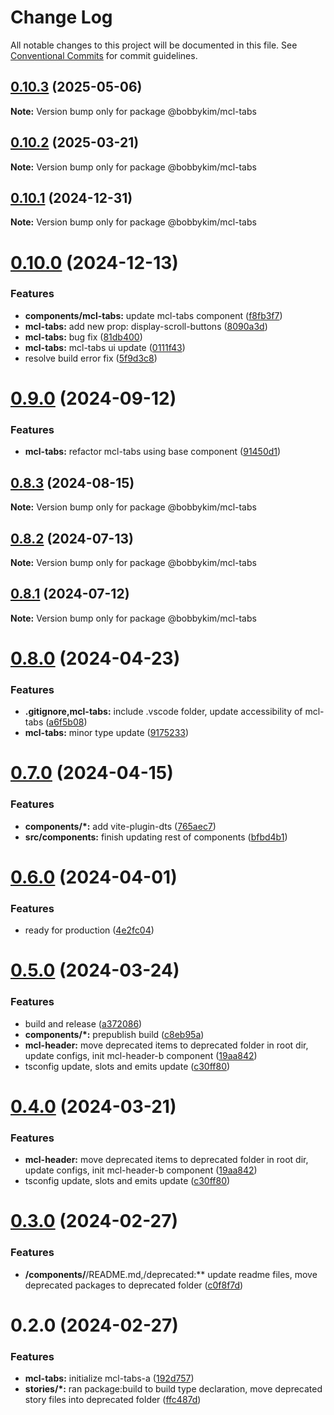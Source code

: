 # Change Log

All notable changes to this project will be documented in this file.
See [Conventional Commits](https://conventionalcommits.org) for commit guidelines.

## [0.10.3](https://github.com/bobbykim89/manguito-component-library/compare/@bobbykim/mcl-tabs@0.10.2...@bobbykim/mcl-tabs@0.10.3) (2025-05-06)

**Note:** Version bump only for package @bobbykim/mcl-tabs





## [0.10.2](https://github.com/bobbykim89/manguito-component-library/compare/@bobbykim/mcl-tabs@0.10.1...@bobbykim/mcl-tabs@0.10.2) (2025-03-21)

**Note:** Version bump only for package @bobbykim/mcl-tabs





## [0.10.1](https://github.com/bobbykim89/manguito-component-library/compare/@bobbykim/mcl-tabs@0.10.0...@bobbykim/mcl-tabs@0.10.1) (2024-12-31)

**Note:** Version bump only for package @bobbykim/mcl-tabs





# [0.10.0](https://github.com/bobbykim89/manguito-component-library/compare/@bobbykim/mcl-tabs@0.9.0...@bobbykim/mcl-tabs@0.10.0) (2024-12-13)


### Features

* **components/mcl-tabs:** update mcl-tabs component ([f8fb3f7](https://github.com/bobbykim89/manguito-component-library/commit/f8fb3f79efd19e9d9acf1aa3bbac71fca552fc03))
* **mcl-tabs:** add new prop: display-scroll-buttons ([8090a3d](https://github.com/bobbykim89/manguito-component-library/commit/8090a3d67401eda69e0ad18bf3e5fca14b38bd75))
* **mcl-tabs:** bug fix ([81db400](https://github.com/bobbykim89/manguito-component-library/commit/81db4001d5e99e57d1c3cd0cf5026fd69f73923e))
* **mcl-tabs:** mcl-tabs ui update ([0111f43](https://github.com/bobbykim89/manguito-component-library/commit/0111f43dfbea0865fc3037ca36e58d91a717376d))
* resolve build error fix ([5f9d3c8](https://github.com/bobbykim89/manguito-component-library/commit/5f9d3c83bb82404ff09795e847e62e2a6c49df27))





# [0.9.0](https://github.com/bobbykim89/manguito-component-library/compare/@bobbykim/mcl-tabs@0.8.3...@bobbykim/mcl-tabs@0.9.0) (2024-09-12)


### Features

* **mcl-tabs:** refactor mcl-tabs using base component ([91450d1](https://github.com/bobbykim89/manguito-component-library/commit/91450d11141f389a3ad0a178656cb5a64f0c2fb1))





## [0.8.3](https://github.com/bobbykim89/manguito-component-library/compare/@bobbykim/mcl-tabs@0.8.2...@bobbykim/mcl-tabs@0.8.3) (2024-08-15)

**Note:** Version bump only for package @bobbykim/mcl-tabs





## [0.8.2](https://github.com/bobbykim89/manguito-component-library/compare/@bobbykim/mcl-tabs@0.8.1...@bobbykim/mcl-tabs@0.8.2) (2024-07-13)

**Note:** Version bump only for package @bobbykim/mcl-tabs





## [0.8.1](https://github.com/bobbykim89/manguito-component-library/compare/@bobbykim/mcl-tabs@0.8.0...@bobbykim/mcl-tabs@0.8.1) (2024-07-12)

**Note:** Version bump only for package @bobbykim/mcl-tabs





# [0.8.0](https://github.com/bobbykim89/manguito-component-library/compare/@bobbykim/mcl-tabs@0.7.0...@bobbykim/mcl-tabs@0.8.0) (2024-04-23)


### Features

* **.gitignore,mcl-tabs:** include .vscode folder, update accessibility of mcl-tabs ([a6f5b08](https://github.com/bobbykim89/manguito-component-library/commit/a6f5b08c1b5d0119e1e5f99232f5b3989c539459))
* **mcl-tabs:** minor type update ([9175233](https://github.com/bobbykim89/manguito-component-library/commit/9175233e50287661daa7c8e2faba27a37123235d))





# [0.7.0](https://github.com/bobbykim89/manguito-component-library/compare/@bobbykim/mcl-tabs@0.6.0...@bobbykim/mcl-tabs@0.7.0) (2024-04-15)


### Features

* **components/*:** add vite-plugin-dts ([765aec7](https://github.com/bobbykim89/manguito-component-library/commit/765aec738227b68b8483f8b3e02d1bd191b90f20))
* **src/components:** finish updating rest of components ([bfbd4b1](https://github.com/bobbykim89/manguito-component-library/commit/bfbd4b15dcae4a244de1ac15836fa74870d20818))





# [0.6.0](https://github.com/bobbykim89/manguito-component-library/compare/@bobbykim/mcl-tabs@0.5.0...@bobbykim/mcl-tabs@0.6.0) (2024-04-01)


### Features

* ready for production ([4e2fc04](https://github.com/bobbykim89/manguito-component-library/commit/4e2fc048edd67791b4e917e0a764f301d4c610cb))





# [0.5.0](https://github.com/bobbykim89/manguito-component-library/compare/@bobbykim/mcl-tabs@0.3.0...@bobbykim/mcl-tabs@0.5.0) (2024-03-24)


### Features

* build and release ([a372086](https://github.com/bobbykim89/manguito-component-library/commit/a3720861fb40dd6ec1d0e3dda1f06e2479967432))
* **components/*:** prepublish build ([c8eb95a](https://github.com/bobbykim89/manguito-component-library/commit/c8eb95a0ede6727bf183d2e9ad634ae64af1411d))
* **mcl-header:** move deprecated items to deprecated folder in root dir, update configs, init mcl-header-b component ([19aa842](https://github.com/bobbykim89/manguito-component-library/commit/19aa842faa7f1594f7be030b97d5093014efe7cb))
* tsconfig update, slots and emits update ([c30ff80](https://github.com/bobbykim89/manguito-component-library/commit/c30ff804c961d205ac097e20cd51285a15ca8966))





# [0.4.0](https://github.com/bobbykim89/manguito-component-library/compare/@bobbykim/mcl-tabs@0.3.0...@bobbykim/mcl-tabs@0.4.0) (2024-03-21)


### Features

* **mcl-header:** move deprecated items to deprecated folder in root dir, update configs, init mcl-header-b component ([19aa842](https://github.com/bobbykim89/manguito-component-library/commit/19aa842faa7f1594f7be030b97d5093014efe7cb))
* tsconfig update, slots and emits update ([c30ff80](https://github.com/bobbykim89/manguito-component-library/commit/c30ff804c961d205ac097e20cd51285a15ca8966))





# [0.3.0](https://github.com/bobbykim89/manguito-component-library/compare/@bobbykim/mcl-tabs@0.2.0...@bobbykim/mcl-tabs@0.3.0) (2024-02-27)


### Features

* **/components/**/README.md,/deprecated:** update readme files, move deprecated packages to deprecated folder ([c0f8f7d](https://github.com/bobbykim89/manguito-component-library/commit/c0f8f7df158b8fcd99b4e3d191e02e3c8a9c144d))





# 0.2.0 (2024-02-27)


### Features

* **mcl-tabs:** initialize mcl-tabs-a ([192d757](https://github.com/bobbykim89/manguito-component-library/commit/192d757c406b63214b01669cd3366f038093b63b))
* **stories/*:** ran package:build to build type declaration, move deprecated story files into deprecated folder ([ffc487d](https://github.com/bobbykim89/manguito-component-library/commit/ffc487dbcc093be7a3ccfeae98c5e10e8372a0e3))
